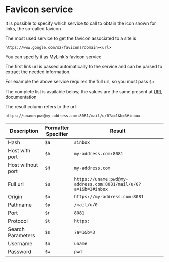 # Favicon service

It is possible to specify which service to call to obtain the icon shown for links, the so-called favicon

The most used service to get the favicon associated to a site is

    https://www.google.com/s2/favicons?domain=<url>

You can specify it as MyLink's favicon service

The first link url is passed automatically to the service and can be parsed to extract the needed information.

For example the above service requires the full url, so you must pass `$u`

The complete list is available below, the values are the same present at [URL](https://developer.mozilla.org/en-US/docs/Web/API/URL) documentation

The result column refers to the url

    https://uname:pwd@my-address.com:8081/mail/u/0?a=1&b=3#inbox


| Description       | Formatter<br/>Specifier | Result                                                         |
|-------------------|-------------------------|----------------------------------------------------------------|
| Hash              | `$a`                    | `#inbox`                                                       |
| Host with port    | `$h`                    | `my-address.com:8081`                                          |
| Host without port | `$H`                    | `my-address.com`                                               |
| Full url          | `$u`                    | `https://uname:pwd@my-address.com:8081/mail/u/0?a=1&b=3#inbox` |
| Origin            | `$o`                    | `https://my-address.com:8081`                                  |
| Pathname          | `$p`                    | `/mail/u/0`                                                    |
| Port              | `$r`                    | `8081`                                                         |
| Protocol          | `$t`                    | `https:`                                                       |
| Search Parameters | `$s`                    | `?a=1&b=3`                                                     |
| Username          | `$n`                    | `uname`                                                        |
| Password          | `$w`                    | `pwd`                                                          |
